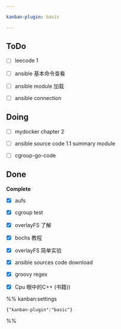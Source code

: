 ```yaml
---

kanban-plugin: basic

---
```


## ToDo

- [ ] leecode 1
- [ ] ansible 基本命令查看
- [ ] ansible module 加载
- [ ] ansible connection


## Doing

- [ ] mydocker chapter 2
- [ ] ansible source code 1.1  summary module
- [ ] cgroup-go-code


## Done

**Complete**
- [x] aufs
- [x] cgroup test
- [x] overlayFS  了解
- [x] bochs  教程
- [x] overlayFS 简单实验
- [x] ansible sources code download
- [x] groovy  regex
- [x] Cpu 眼中的C++  (书籍))




%% kanban:settings
```
{"kanban-plugin":"basic"}
```
%%